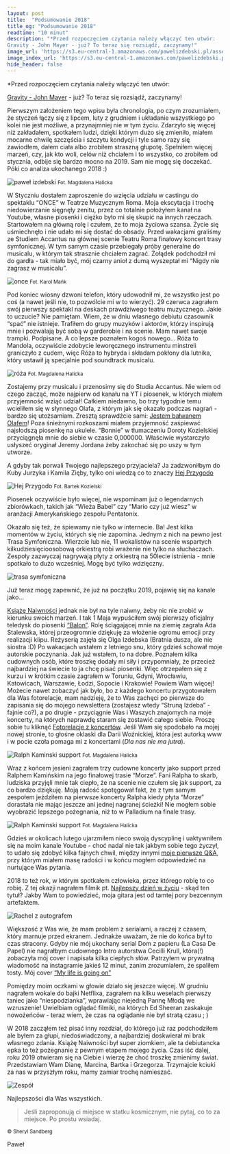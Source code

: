 ```yaml
---
layout: post
title:  "Podsumowanie 2018"
title_og: "Podsumowanie 2018"
readtime: "10 minut"
description: "*Przed rozpoczęciem czytania należy włączyć ten utwór:
Gravity - John Mayer - już? To teraz się rozsiądź, zaczynamy!"
image_url: 'https://s3.eu-central-1.amazonaws.com/pawelizdebski.pl/assets/fotorelacje/12-2018/podsumowanie_2018.jpg'
image_index_url: 'https://s3.eu-central-1.amazonaws.com/pawelizdebski.pl/assets/fotorelacje/12-2018/podsumowanie_2018_xs.jpg'
hide_header: false
---
```


*Przed rozpoczęciem czytania należy włączyć ten utwór:

[Gravity - John Mayer](https://www.youtube.com/watch?v=dBFW8OvciIU) - już? To teraz się rozsiądź, zaczynamy!

Pierwszym założeniem tego wpisu była chronologia, po czym zrozumiałem, że styczeń łączy się z lipcem, luty z grudniem i układanie wszystkiego po kolei nie jest możliwe, a przynajmniej nie w tym życiu. Zdarzyło się więcej niż zakładałem, spotkałem ludzi, dzięki którym dużo się zmieniło, miałem mocarne chwilę szczęścia i szczytu kondycji i tyle samo razy się zawiodłem, dałem ciała albo zrobiłem straszną głupotę. Spełniłem więcej marzeń, czy, jak kto woli, celów niż chciałem i to wszystko, co zrobiłem od stycznia, odbije się bardzo mocno na 2019. Sam nie mogę się doczekać. Póki co analiza ukochanego 2018 :)

![paweł izdebski](https://s3.eu-central-1.amazonaws.com/pawelizdebski.pl/assets/blog/podsumowanie-2018/IMG_9684.jpg)
<small>Fot. Magdalena Halicka</small>

W Styczniu dostałem zaproszenie do wzięcia udziału w castingu do spektaklu “ONCE” w Teatrze Muzycznym Roma. Moja ekscytacja i trochę niedowierzanie sięgnęły zenitu, przez co totalnie położyłem kanał na Youtube, własne piosenki i ciężko było mi się skupić na innych rzeczach. Startowałem na główną rolę i czułem, że to moja życiowa szansa. Życie się uśmiechnęło i nie udało mi się dostać do obsady. Przed wakacjami graliśmy ze Studiem Accantus na głównej scenie Teatru Roma finałowy koncert trasy symfonicznej. W tym samym czasie przebiegały próby generalne do musicalu, w którym tak strasznie chciałem zagrać. Żołądek podchodził mi do gardła - tak miało być, mój czarny anioł z dumą wyszeptał mi “Nigdy nie zagrasz w musicalu”.

![once](https://s3.eu-central-1.amazonaws.com/pawelizdebski.pl/assets/blog/podsumowanie-2018/once-teatr-roma.jpg)
<small>Fot. Karol Mańk</small>

Pod koniec wiosny dzwoni telefon, który udowodnił mi, że wszystko jest po coś (a nawet jeśli nie, to pozwólcie mi w to wierzyć). 29 czerwca zagrałem swój pierwszy spektakl na deskach prawdziwego teatru muzycznego. Jakie to uczucie? Nie pamiętam. Wiem, że w dniu własnego debiutu czasownik “spać” nie istnieje. Trafiłem do grupy muzyków i aktorów, którzy inspirują mnie i pozwalają być sobą w garderobie i na scenie. Mam nawet swoje trampki. Podpisane. A co lepsze poznałem kogoś nowego… Róża to Mandola, oczywiście zdobycie leworęcznego instrumentu minstreli graniczyło z cudem, więc Róża to hybryda i składam pokłony dla lutnika, który ustawił ją specjalnie pod soundtrack musicalu.

![róża](https://s3.eu-central-1.amazonaws.com/pawelizdebski.pl/assets/blog/podsumowanie-2018/IMG_8457.jpg)
<small>Fot. Magdalena Halicka</small>

Zostajemy przy musicalu i przenosimy się do Studia Accantus. Nie wiem od czego zacząć, może najpierw od kanału na YT i piosenek, w których miałem przyjemność wziąć udział! Całkiem niedawno, bo trzy tygodnie temu wcieliłem się w słynnego Olafa, z którym jak się okazało podczas nagrań - bardzo się utożsamiam. Zresztą sprawdźcie sami:
[Jestem bałwanem Olafem](https://www.youtube.com/watch?v=OxrNDvonGuQ&utm_source=pawelizdebski.pl&utm_medium=blog&utm_campaign=podsumowanie-2018)! Poza śnieżnymi rozkoszami miałem przyjemność zaśpiewać najsłodszą piosenkę na ukulele. “Bonnie” w tłumaczeniu Doroty Kozielskiej przyciągnęła mnie do siebie w czasie 0,000000. Właściwie wystarczyło usłyszeć oryginał Jeremy Jordana żeby zakochać się po uszy w tym utworze.

A gdyby tak porwali Twojego najlepszego przyjaciela? Ja zadzwoniłbym do Kuby Jurzyka i Kamila Zięby, tylko oni wiedzą co to znaczy [Hej Przygodo](https://www.youtube.com/watch?v=wzgOUjTQFio&utm_source=pawelizdebski.pl&utm_medium=blog&utm_campaign=podsumowanie-2018)

![Hej Przygodo](https://s3.eu-central-1.amazonaws.com/pawelizdebski.pl/assets/blog/podsumowanie-2018/PRZYGODA-ooo.jpg)
<small>Fot. Bartek Kozielski</small>

Piosenek oczywiście było więcej, nie wspominam już o legendarnych zbiorówkach, takich jak “Wieża Babel” czy “Mario czy już wiesz” w aranżacji Amerykańskiego zespołu Pentatonix.

Okazało się też, że śpiewamy nie tylko w internecie. Ba! Jest kilka momentów w życiu, których się nie zapomina. Jednym z nich na pewno jest Trasa Symfoniczna. Wierzcie lub nie, 11 wokalistów na scenie wspartych kilkudziesięcioosobową orkiestrą robi wrażenie nie tylko na słuchaczach. Zespoły zazwyczaj nagrywają płyty z orkiestrą na 50lecie istnienia - mnie spotkało to dużo wcześniej. Mogę być tylko wdzięczny.

![trasa symfoniczna](https://s3.eu-central-1.amazonaws.com/pawelizdebski.pl/assets/blog/podsumowanie-2018/20180304_201116.jpg)

Już teraz mogę zapewnić, że już na początku 2019, pojawię się na kanale jako…

[Książę Naiwności](https://pawelizdebski.pl/muzyka/) jednak nie był na tyle naiwny, żeby nic nie zrobić w kierunku swoich marzeń. I tak 1 Maja wypuściłem swój pierwszy oficjalny teledysk do piosenki [“Balon”](https://www.youtube.com/watch?v=xcXnqFMatBU&utm_source=pawelizdebski.pl&utm_medium=blog&utm_campaign=podsumowanie-2018). Rolę ściągającej mnie na ziemię zagrała Ada Stalewska, której przeogromnie dziękuję za włożenie ogromu emocji przy realizacji klipu. Reżyserią zajęła się Olga Izdebska (Bratnia dusza, ale nie siostra :D) Po wakacjach wstałem z letniego snu, który gdzieś schował moje autorskie poczynania. Jak już wstałem, to na dobre. Poznałem kilka cudownych osób, które troszkę dodały mi siły i przypomniały, że przecież najbardziej na świecie to ja chcę pisać piosenki. Więc otrzepałem się z kurzu i w krótkim czasie zagrałem w Toruniu, Gdyni, Wrocławiu, Katowicach, Warszawie, Łodzi, Sopocie i Krakowie! Powiem Wam więcej! Możecie nawet zobaczyć jak było, bo z każdego koncertu przygotowałem dla Was fotorelacje, mam nadzieję, że to Was zachęci po pierwsze do zapisania się do mojego newslettera (zostajesz wtedy “Struną Izdeba” - fajnie co?), a po drugie - przyciągnie Was i Waszych znajomych na moje koncerty, na których naprawdę staram się zostawić całego siebie. Proszę sobie tu kliknąć [Fotorelacje z koncertów](https://pawelizdebski.pl/fotorelacje/). Jeśli Wam się spodobało na mojej nowej stronie, to głośne oklaski dla Darii Woźnickiej, która jest autorką www i w pocie czoła pomaga mi z koncertami (*Dla nas nie ma jutra*). 

![Ralph Kaminski support](https://s3.eu-central-1.amazonaws.com/pawelizdebski.pl/assets/blog/podsumowanie-2018/IMG_9718.jpg)
<small>Fot. Magdalena Halicka</small>

Wraz z końcem jesieni zagrałem trzy cudowne koncerty jako support przed Ralphem Kamińskim na jego finałowej trasie “Morze”. Fani Ralpha to skarb, ludziska przyjęli mnie tak ciepło, że na scenie nie czułem się jak support, za co bardzo dziękuję. Moją radość spotęgował fakt, że z tym samym zespołem jeździłem na pierwsze koncerty Ralpha kiedy płyta “Morze” dorastała nie mając jeszcze ani jednej nagranej ścieżki! Nie mogłem sobie wyobrazić lepszego pożegnania, niż to w Palladium na finale trasy. 

![Ralph Kaminski support](https://s3.eu-central-1.amazonaws.com/pawelizdebski.pl/assets/blog/podsumowanie-2018/IMG_9732-2.jpg)
<small>Fot. Magdalena Halicka</small>

Gdzieś w okolicach lutego ujarzmiłem nieco swoją dyscyplinę i uaktywniłem się na moim kanale Youtube - choć nadal nie tak jakbym sobie tego życzył, to udało się zdobyć kilka fajnych chwil, między innymi [moje pierwsze Q&A](https://www.youtube.com/watch?v=TPg_J7znIis&utm_source=pawelizdebski.pl&utm_medium=blog&utm_campaign=podsumowanie-2018), przy którym miałem masę radości i w końcu mogłem odpowiedzieć na nurtujące Was pytania.

2018 to też rok, w którym spotkałem człowieka, przez którego robię to co robię. Z tej okazji nagrałem filmik pt. [Najlepszy dzień w życiu](https://www.youtube.com/watch?v=qi5JDJnJZlY&utm_source=pawelizdebski.pl&utm_medium=blog&utm_campaign=podsumowanie-2018) - skąd ten tytuł? Jakby Wam to powiedzieć, moja gitara jest od tamtej pory bezcennym artefaktem. 

![Rachel z autografem](https://s3.eu-central-1.amazonaws.com/pawelizdebski.pl/assets/blog/podsumowanie-2018/Autograf-Tyler.jpg)

Większość z Was wie, że mam problem z serialami, a raczej z czasem, który marnuje przed ekranem. Jednakże uważam, że nie do końca był to czas stracony. Gdyby nie mój ukochany serial Dom z papieru (La Casa De Papel) nie nagrałbym cudownego Intro autorstwa Cecilli Krull, która(!) zobaczyła mój cover i napisała kilka ciepłych słów. Patrzyłem w prywatną wiadomość na instagramie jakieś 12 minut, zanim zrozumiałem, że spaliłem tosty. Mój cover [“My life is going on”](https://www.youtube.com/watch?v=UsCpNrufVyI&utm_source=pawelizdebski.pl&utm_medium=blog&utm_campaign=podsumowanie-2018)

Pomiędzy moim oczkami w głowie działo się jeszcze więcej. W grudniu nagrałem wokale do bajki Netflixa, zagrałem na kilku weselach pierwszy taniec jako “niespodzianka”, wprawiając niejedną Pannę Młodą we wzruszenie! Uwielbiam oglądać filmiki, na których Ed Sheeran zaskakuje nowożeńców - teraz wiem, że czas na oglądanie nie był stratą czasu ; ) 

W 2018 zacząłem też pisać inny rozdział, do którego już raz podchodziłem ale byłem za głupi, niedoświadczony, a najbardziej doskwierał mi brak własnego zdania. Książę Naiwności był super ziomkiem, ale ta debiutancka epka to też pożegnanie z pewnym etapem mojego życia. Czas iść dalej, roku 2019 otwieram się na Ciebie i wierzę że choć troszkę zmienimy świat. Przedstawiam Wam Dianę, Marcina, Bartka i Grzegorza. Trzymajcie kciuki za nas w przyszłym roku, mamy zamiar trochę namieszać.

![Zespół](https://s3.eu-central-1.amazonaws.com/pawelizdebski.pl/assets/blog/podsumowanie-2018/zespo%CC%81%C5%82.jpg)

Najlepszości dla Was wszystkich. 

<blockquote>
    Jeśli zaproponują ci miejsce w statku kosmicznym, nie pytaj, co to za miejsce. Po prostu wsiadaj.
</blockquote>
<small>© Sheryl Sandberg</small>

Paweł
